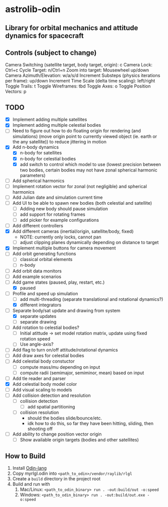 # astrolib-odin

## Library for orbital mechanics and attitude dynamics for spacecraft

## Controls (subject to change)

Camera Switching (satellite target, body target, origin): c
Camera Lock: Ctrl+c
Cycle Target: n/Ctrl+n
Zoom into target: Mousewheel up/down
Camera Azimuth/Elevation: w/a/s/d
Increment Substeps (physics iterations per frame): up/down
Increment Time Scale (delta time scaling): left/right
Toggle Trails: t
Toggle Wireframes: tbd
Toggle Axes: o
Toggle Position Vectors: p

## TODO

- [x] Implement adding multiple satellites
- [x] Implement adding multiple celestial bodies
- [ ] Need to figure out how to do floating origin for rendering (and simulations)
      (move origin point to currently viewed object (ie. earth or the any satellite)) to reduce jittering in motion
- [x] Add n-body dynamics
  - [x] n-body for satellites
  - [x] n-body for celestial bodies
  - [x] add switch to control which model to use (lowest precision between two bodies, certain bodies may not have zonal spherical harmonic parameters)
- [ ] Add spherical harmonics
- [ ] Implement rotation vector for zonal (not negligible) and spherical harmonics
- [ ] Add Julian date and simulation current time
- [ ] Add UI to be able to spawn new bodies (both celestial and satellite)
  - [ ] Adding new body should pause simulation
  - [ ] add support for rotating frames
  - [ ] add picker for example configurations
- [ ] Add different controllers
- [x] Add different cameras (inertial/origin, satellite/body, fixed)
  - NOTE: currently only locks, cannot pan
  - [ ] adjust clipping planes dynamically depending on distance to target
- [x] Implement multiple buttons for camera movement
- [ ] Add orbit generating functions
  - [ ] classical orbital elements
  - [ ] n-body
- [ ] Add orbit data monitors
- [ ] Add example scenarios
- [ ] Add game states (paused, play, restart, etc.)
  - [x] paused
- [ ] Profile and speed up simulation
  - [ ] add multi-threading (separate translational and rotational dynamics?)
  - [x] different integrators
- [ ] Separate body/sat update and drawing from system
  - [x] separate updates
  - [ ] separate drawing
- [ ] Add rotation to celestial bodies?
  - [ ] Initial atittude -> set model rotation matrix, update using fixed rotation speed
  - [ ] Use angle-axis?
- [ ] Add flag to turn on/off attitude/rotational dynamics
- [ ] Add draw axes for celestial bodies
- [ ] Add celestial body constuctor
  - [ ] compute mass/mu depending on input
  - [ ] compute radii (semimajor, semiminor, mean) based on input
- [ ] Add tle reader and parser
- [x] Add celestial body model color
- [ ] Add visual scaling to models
- [ ] Add collision detection and resolution
  - [ ] collision detection
    - [ ] add spatial partitioning
  - [ ] collision resolution
    - should the bodies slide/bounce/etc.
    - idk how to do this, so far they have been hitting, sliding, then shooting off
- [ ] Add ability to change position vector origin
  - [ ] Show available origin targets (bodies and other satellites)

## How to Build

1. Install [Odin-lang](https://odin-lang.org/docs/install/)
2. Copy myrlgl.odin into `<path_to_odin>/vendor/raylib/rlgl`
3. Create a `build` directory in the project root
4. Build and run with
   1. Mac/Linux: `<path_to_odin_binary> run . -out:build/out -o:speed`
   2. Windows: `<path_to_odin_binary> run . -out:build/out.exe -o:speed`
